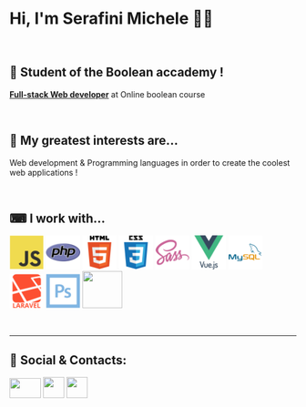 # Hi, I'm Serafini Michele 🫱🏻

<br/>

## 🚀 Student of the Boolean accademy !
[**Full-stack Web developer**](https://boolean.careers/) at Online boolean course

<br/>

## 🔎 My greatest interests are...
Web development & Programming languages in order to create the coolest web applications !

<br/>

## ⌨‍️ I work with...

<img src="https://raw.githubusercontent.com/devicons/devicon/master/icons/javascript/javascript-original.svg" width="60px" height="60px"/>  <img src="https://raw.githubusercontent.com/devicons/devicon/master/icons/php/php-original.svg" width="60px" height="60px"/> <img src="https://raw.githubusercontent.com/devicons/devicon/master/icons/html5/html5-original-wordmark.svg" width="60px" height="60px"/> <img src="https://raw.githubusercontent.com/devicons/devicon/master/icons/css3/css3-original-wordmark.svg" width="60px" height="60px"/> <img src="https://raw.githubusercontent.com/devicons/devicon/master/icons/sass/sass-original.svg" width="60px" height="60px"/> <img src="https://raw.githubusercontent.com/devicons/devicon/master/icons/vuejs/vuejs-original-wordmark.svg" width="60px" height="60px"/> <img src="https://raw.githubusercontent.com/devicons/devicon/master/icons/mysql/mysql-original-wordmark.svg" width="60px" height="60px"/> <img src="https://raw.githubusercontent.com/devicons/devicon/master/icons/laravel/laravel-plain-wordmark.svg" width="60px" height="60px"/> <img src="https://raw.githubusercontent.com/devicons/devicon/master/icons/photoshop/photoshop-line.svg" width="60px" height="60px"/> <img src="https://camo.githubusercontent.com/2512b49c89512f2ff3718f7257f48ed5c46a4e331abbd890b6c5e8c0e458434f/68747470733a2f2f676574626f6f7473747261702e636f6d2f646f63732f352e322f6173736574732f6272616e642f626f6f7473747261702d6c6f676f2d736861646f772e706e67" width="70px" height="65px"/> 

<br/>

---

## 📩 Social & Contacts:

<a href="mailto:serafini.michele01@gmail.com"><img src="https://1000marche.net/wp-content/uploads/2020/03/Gmail-logo.png" height="35px" width="55px"/></a> 
<a href="https://www.linkedin.com/in/michele-serafini-08574b1b7" target="_blank"> <img src="https://upload.wikimedia.org/wikipedia/commons/thumb/c/ca/LinkedIn_logo_initials.png/640px-LinkedIn_logo_initials.png" height="37px" width="37px"/></a> <a href="https://www.instagram.com/myser2001/" target="_blank"> <img src="https://static-00.iconduck.com/assets.00/instagram-icon-2048x2048-uc6feurl.png" height="37px" width="37px"/></a>
